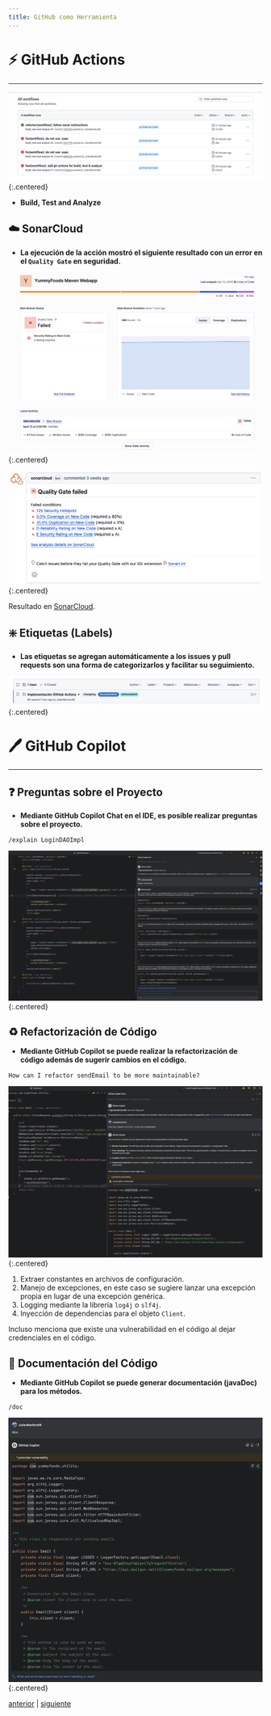 ```yaml
---
title: GitHub como Herramienta
---
```

# ⚡ GitHub Actions
-----

![](imgs/runs-gh.png){:.centered}

* **Build, Test and Analyze**

## ☁️ SonarCloud
* **La ejecución de la acción mostró el siguiente resultado con un error en el `Quality Gate` en seguridad.**

![](imgs/sonar-run-gh.png){:.centered}

![](imgs/bot-github-sc.png){:.centered}

Resultado en [SonarCloud](https://sonarcloud.io/project/overview?id=cdst-jb_yummyfoodslocal).

## ❇️ Etiquetas (Labels)
* **Las etiquetas se agregan automáticamente a los issues y pull requests son una forma de categorizarlos y facilitar su seguimiento.**

![](imgs/labels-gh.png){:.centered}

# 🖊️ GitHub Copilot
-----

## ❓ Preguntas sobre el Proyecto
* **Mediante GitHub Copilot Chat en el IDE, es posible realizar preguntas sobre el proyecto.**
```text
/explain LoginDAOImpl
```

![](imgs/chat-copilot.png){:.centered}

## ♻️ Refactorización de Código

* **Mediante GitHub Copilot se puede realizar la refactorización de código además de sugerir cambios en el código.**
```text
How can I refactor sendEmail to be more maintainable?
```

![](imgs/code-gen-copilot.png){:.centered}

1. Extraer constantes en archivos de configuración.
2. Manejo de excepciones, en este caso se sugiere lanzar una excepción propia en lugar de una excepción genérica.
3. Logging mediante la librería `log4j` o `slf4j`.
4. Inyección de dependencias para el objeto `Client`.

Incluso menciona que existe una vulnerabilidad en el código al dejar credenciales en el código.

## 📖 Documentación del Código

* **Mediante GitHub Copilot se puede generar documentación (javaDoc) para los métodos.**
```
/doc
```

![](imgs/javadocs-copilot.png){:.centered}


[anterior](presentation3.md) | [siguiente](presentation5.md)